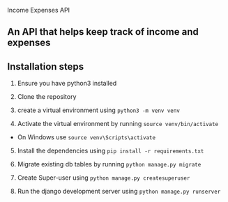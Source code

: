 Income Expenses API

## An API that helps keep track of income and expenses

## Installation steps

1. Ensure you have python3 installed

2. Clone the repository
3. create a virtual environment using `python3 -m venv venv`
4. Activate the virtual environment by running `source venv/bin/activate`

- On Windows use `source venv\Scripts\activate`

5. Install the dependencies using `pip install -r requirements.txt`

6. Migrate existing db tables by running `python manage.py migrate`

7. Create Super-user using `python manage.py createsuperuser`

8. Run the django development server using `python manage.py runserver`
